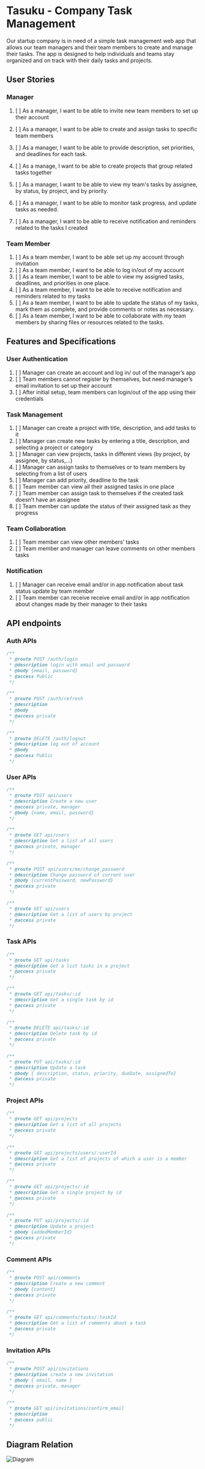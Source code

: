 # Tasuku - Company Task Management

Our startup company is in need of a simple task management web app that allows our team managers and their team members to create and manage their tasks. The app is designed to help individuals and teams stay organized and on track with their daily tasks and projects.

## User Stories

### Manager

1. [ ] As a manager, I want to be able to invite new team members to set up their account

2. [ ] As a manager, I want to be able to create and assign tasks to specific team members
3. [ ] As a manager, I want to be able to provide description, set priorities, and deadlines for each task.
4. [ ] As a manage, I want to be able to create projects that group related tasks together
5. [ ] As a manager, I want to be able to view my team's tasks by assignee, by status, by project, and by priority.
6. [ ] As a manager, I want to be able to monitor task progress, and update tasks as needed.
7. [ ] As a manager, I want to be able to receive notification and reminders related to the tasks I created

### Team Member

1. [ ] As a team member, I want to be able set up my account through invitation
2. [ ] As a team member, I want to be able to log in/out of my account
3. [ ] As a team member, I want to be able to view my assigned tasks, deadlines, and priorities in one place.
4. [ ] As a team member, I want to be able to receive notification and reminders related to my tasks
5. [ ] As a team member, I want to be able to update the status of my tasks, mark them as complete, and provide comments or notes as necessary.
6. [ ] As a team member, I want to be able to collaborate with my team members by sharing files or resources related to the tasks.

## Features and Specifications

### User Authentication

1. [ ] Manager can create an account and log in/ out of the manager’s app
2. [ ] Team members cannot register by themselves, but need manager’s email invitation to set up their account
3. [ ] After initial setup, team members can login/out of the app using their credentials

### Task Management

1. [ ] Manager can create a project with title, description, and add tasks to it
2. [ ] Manager can create new tasks by entering a title, description, and selecting a project or category
3. [ ] Manager can view projects, tasks in different views (by project, by assignee, by status,…)
4. [ ] Manager can assign tasks to themselves or to team members by selecting from a list of users
5. [ ] Manager can add priority, deadline to the task
6. [ ] Team member can view all their assigned tasks in one place
7. [ ] Team member can assign task to themselves if the created task doesn’t have an assignee
8. [ ] Team member can update the status of their assigned task as they progress

### Team Collaboration

1. [ ] Team member can view other members’ tasks
2. [ ] Team member and manager can leave comments on other members tasks

### Notification

1. [ ] Manager can receive email and/or in app notification about task status update by team member
2. [ ] Team member can receive receive email and/or in app notification about changes made by their manager to their tasks

## API endpoints

### Auth APIs

```javascript
/**
 * @route POST /auth/login
 * @description login with email and password
 * @body {email, password}
 * @access Public
 */
```

```javascript
/**
 * @route POST /auth/refresh
 * @description
 * @body
 * @access private
 */
```

```javascript
/**
 * @route DELETE /auth/logout
 * @description log out of account
 * @body
 * @access Public
 */
```

### User APIs

```javascript
/**
 * @route POST api/users
 * @description Create a new user
 * @access private, manager
 * @body {name, email, password}
 */
```

```javascript
/**
 * @route GET api/users
 * @description Get a list of all users
 * @access private, manager
 */
```

```javascript
/**
 * @route POST api/users/me/change_password
 * @description Change password of current user
 * @body {currentPassword, newPassword}
 * @access private
 */
```

```javascript
/**
 * @route GET api/users
 * @description Get a list of users by project
 * @access private
 */
```

### Task APIs

```javascript
/**
 * @route GET api/tasks
 * @description Get a list tasks in a project
 * @access private
 */
```

```javascript
/**
 * @route GET api/tasks/:id
 * @description Get a single task by id
 * @access private
 */
```

```javascript
/**
 * @route DELETE api/tasks/:id
 * @description Delete task by id
 * @access private
 */
```

```javascript
/**
 * @route PUT api/tasks/:id
 * @description Update a task
 * @body { description, status, priority, dueDate, assignedTo}
 * @access private
 */
```

### Project APIs

```javascript
/**
 * @route GET api/projects
 * @description Get a list of all projects
 * @access private
 */
```

```javascript
/**
 * @route GET api/projects/users/:userId
 * @description Get a list of projects of which a user is a member
 * @access private
 */
```

```javascript
/**
 * @route GET api/projects/:id
 * @description Get a single project by id
 * @access private
 */
```

```javascript
/**
 * @route PUT api/projects/:id
 * @description Update a project
 * @body {addedMemberId}
 * @access private
 */
```

### Comment APIs

```javascript
/**
 * @route POST api/comments
 * @description Create a new comment
 * @body {content}
 * @access private
 */
```

```javascript
/**
 * @route GET api/comments/tasks/:taskId
 * @description Get a list of comments about a task
 * @access private
 */
```

### Invitation APIs

```javascript
/**
 * @route POST api/invitations
 * @description create a new invitation
 * @body { email, name }
 * @access private, manager
 */
```

```javascript
/**
 * @route GET api/invitations/confirm_email
 * @description
 * @access public
 */
```

## Diagram Relation

![Diagram](./Tasuku-ERD.png)
